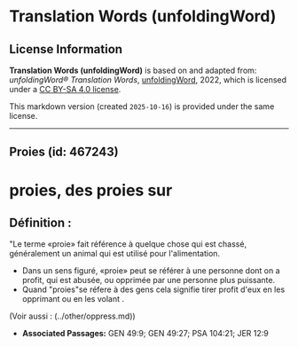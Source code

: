 # Translation Words (unfoldingWord)

## License Information

**Translation Words (unfoldingWord)** is based on and adapted from: _unfoldingWord® Translation Words_, [unfoldingWord](https://unfoldingword.org/utw), 2022, which is licensed under a [CC BY-SA 4.0 license](https://creativecommons.org/licenses/by-sa/4.0/legalcode.en).

This markdown version (created `2025-10-16`) is provided under the same license.



--------------------------------

## Proies (id: 467243)

proies, des proies sur
======================

Définition :
------------

"Le terme «proie» fait référence à quelque chose qui est chassé, généralement un animal qui est utilisé pour l'alimentation.

* Dans un sens figuré, «proie» peut se référer à une personne dont on a profit, qui est abusée, ou opprimée par une personne plus puissante.
* Quand "proies"se réfere à des gens cela signifie tirer profit d'eux en les opprimant ou en les volant .

(Voir aussi : (../other/oppress.md))

* **Associated Passages:** GEN 49:9; GEN 49:27; PSA 104:21; JER 12:9

